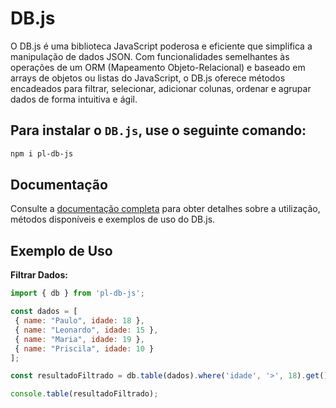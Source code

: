 # DB.js

O DB.js é uma biblioteca JavaScript poderosa e eficiente que simplifica a manipulação de dados JSON. Com funcionalidades semelhantes às operações de um ORM (Mapeamento Objeto-Relacional) e baseado em arrays de objetos ou listas do JavaScript, o DB.js oferece métodos encadeados para filtrar, selecionar, adicionar colunas, ordenar e agrupar dados de forma intuitiva e ágil.


## Para instalar o `DB.js`, use o seguinte comando:

```bash
npm i pl-db-js

```

## Documentação

Consulte a [documentação completa](https://pauloleo.gitbook.io/db.js/) para obter detalhes sobre a utilização, métodos disponíveis e exemplos de uso do DB.js.

## Exemplo de Uso
**Filtrar Dados:**

   ```javascript
   import { db } from 'pl-db-js';

   const dados = [
    { name: "Paulo", idade: 18 },
    { name: "Leonardo", idade: 15 },
    { name: "Maria", idade: 19 },
    { name: "Priscila", idade: 10 }
   ];

   const resultadoFiltrado = db.table(dados).where('idade', '>', 18).get();

   console.table(resultadoFiltrado);
```


